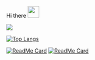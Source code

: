 Hi there  <img src="https://raw.githubusercontent.com/MartinHeinz/MartinHeinz/master/wave.gif" width="30px">

<a>
<img align="center" src="https://github-readme-stats.vercel.app/api?username=sharonzacharia&theme=radical&show_icons=true&hide=contribs,prs">
 </a>


[![Top Langs](https://github-readme-stats.vercel.app/api/top-langs/?username=sharonzacharia&layout=compact)](https://github.com/sharonzacharia/github-readme-stats)

[![ReadMe Card](https://github-readme-stats.vercel.app/api/pin/?username=sharonzacharia&repo=Deploy-ML-model)](https://github.com/sharonzacharia/github-readme-stats)
[![ReadMe Card](https://github-readme-stats.vercel.app/api/pin/?username=sharonzacharia&repo=OnDeviceML)](https://github.com/sharonzacharia/github-readme-stats)

<!--
**SHARONZACHARIA/SHARONZACHARIA** is a ✨ _special_ ✨ repository because its `README.md` (this file) appears on your GitHub profile.

Here are some ideas to get you started:

- 🔭 I’m currently working on ...
- 🌱 I’m currently learning ...
- 👯 I’m looking to collaborate on ...
- 🤔 I’m looking for help with ...
- 💬 Ask me about ...
- 📫 How to reach me: ...
- 😄 Pronouns: ...
- ⚡ Fun fact: ...
-->
